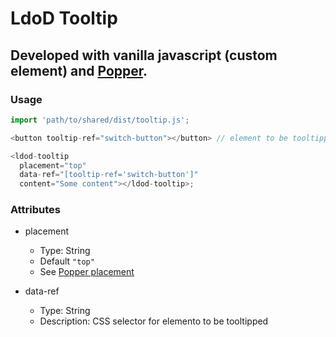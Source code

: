 # LdoD Tooltip

## Developed with vanilla javascript (custom element) and [Popper](https://popper.js.org/).

### Usage

```js
import 'path/to/shared/dist/tooltip.js';

<button tooltip-ref="switch-button"></button> // element to be tooltipped

<ldod-tooltip
  placement="top"
  data-ref="[tooltip-ref='switch-button']"
  content="Some content"></ldod-tooltip>;
```

### Attributes

- placement

  - Type: String
  - Default `"top"`
  - See [Popper placement](https://popper.js.org/)

- data-ref
  - Type: String
  - Description: CSS selector for elemento to be tooltipped
